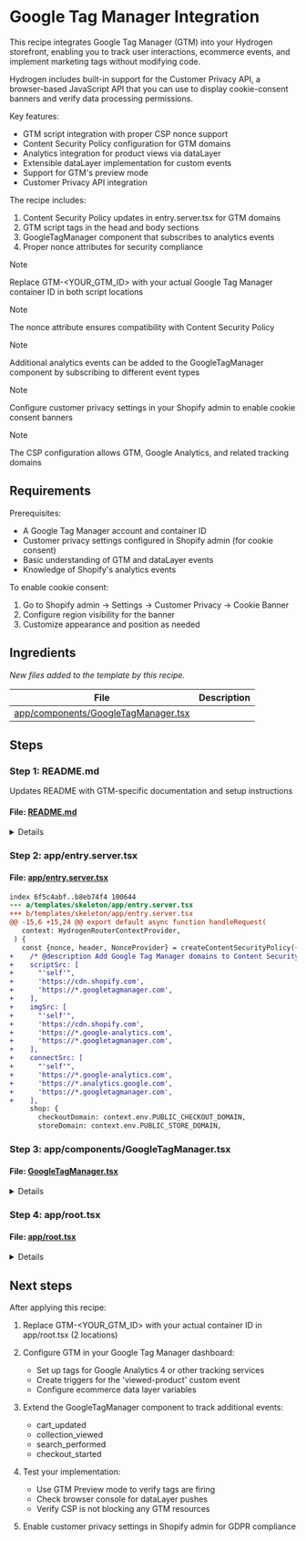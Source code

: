 # Google Tag Manager Integration

This recipe integrates Google Tag Manager (GTM) into your Hydrogen storefront, enabling you to track user interactions, ecommerce events, and implement marketing tags without modifying code.

Hydrogen includes built-in support for the Customer Privacy API, a browser-based JavaScript API that you can use to display cookie-consent banners and verify data processing permissions.

Key features:
- GTM script integration with proper CSP nonce support
- Content Security Policy configuration for GTM domains
- Analytics integration for product views via dataLayer
- Extensible dataLayer implementation for custom events
- Support for GTM's preview mode
- Customer Privacy API integration

The recipe includes:
1. Content Security Policy updates in entry.server.tsx for GTM domains
2. GTM script tags in the head and body sections
3. GoogleTagManager component that subscribes to analytics events
4. Proper nonce attributes for security compliance

> [!NOTE]
> Replace GTM-<YOUR_GTM_ID> with your actual Google Tag Manager container ID in both script locations

> [!NOTE]
> The nonce attribute ensures compatibility with Content Security Policy

> [!NOTE]
> Additional analytics events can be added to the GoogleTagManager component by subscribing to different event types

> [!NOTE]
> Configure customer privacy settings in your Shopify admin to enable cookie consent banners

> [!NOTE]
> The CSP configuration allows GTM, Google Analytics, and related tracking domains

## Requirements

Prerequisites:
- A Google Tag Manager account and container ID
- Customer privacy settings configured in Shopify admin (for cookie consent)
- Basic understanding of GTM and dataLayer events
- Knowledge of Shopify's analytics events

To enable cookie consent:
1. Go to Shopify admin → Settings → Customer Privacy → Cookie Banner
2. Configure region visibility for the banner
3. Customize appearance and position as needed

## Ingredients

_New files added to the template by this recipe._

| File | Description |
| --- | --- |
| [app/components/GoogleTagManager.tsx](https://github.com/Shopify/hydrogen/blob/25290311dd1d135ab90bca26fb496d2b92c8631a/cookbook/recipes/gtm/ingredients/templates/skeleton/app/components/GoogleTagManager.tsx) |  |

## Steps

### Step 1: README.md

Updates README with GTM-specific documentation and setup instructions

#### File: [README.md](https://github.com/Shopify/hydrogen/blob/25290311dd1d135ab90bca26fb496d2b92c8631a/templates/skeleton/README.md)

<details>

```diff
index c584e537..a31bfebf 100644
--- a/templates/skeleton/README.md
+++ b/templates/skeleton/README.md
@@ -1,6 +1,6 @@
-# Hydrogen template: Skeleton
+# Hydrogen template: Google Tag Manager (GTM)
 
-Hydrogen is Shopify’s stack for headless commerce. Hydrogen is designed to dovetail with [Remix](https://remix.run/), Shopify’s full stack web framework. This template contains a **minimal setup** of components, queries and tooling to get started with Hydrogen.
+This Hydrogen template demonstrates how to implement Google Tag Manager with analytics integration. Hydrogen supports both Shopify analytics and third-party services with built-in support for the [Customer Privacy API](https://shopify.dev/docs/api/customer-privacy).
 
 [Check out Hydrogen docs](https://shopify.dev/custom-storefronts/hydrogen)
 [Get familiar with Remix](https://remix.run/docs/en/v1)
@@ -16,18 +16,67 @@ Hydrogen is Shopify’s stack for headless commerce. Hydrogen is designed to dov
 - Prettier
 - GraphQL generator
 - TypeScript and JavaScript flavors
-- Minimal setup of components and routes
+- **Google Tag Manager integration**
+- **Analytics.Provider setup**
+- **Customer Privacy API support**
 
 ## Getting started
 
 **Requirements:**
 
 - Node.js version 18.0.0 or higher
+- Google Tag Manager account with container ID
 
 ```bash
 npm create @shopify/hydrogen@latest
 ```
 
+## Google Tag Manager Setup
+
+### 1. Enable Customer Privacy / Cookie Consent Banner
+
+In the Shopify admin, navigate to Settings → Customer Privacy → Cookie Banner:
+
+- Configure region visibility for the banner
+- Customize banner appearance and position (optional)
+- Set up cookie preferences
+
+### 2. Configuration Requirements
+
+- [Configure customer privacy settings](https://help.shopify.com/en/manual/privacy-and-security/privacy/customer-privacy-settings/privacy-settings) - Manage privacy settings to comply with data protection laws
+- [Add a cookie banner](https://help.shopify.com/en/manual/privacy-and-security/privacy/customer-privacy-settings/privacy-settings#add-a-cookie-banner) - Display consent notifications for data collection
+
+### 3. Update GTM Container ID
+
+Replace `GTM-<YOUR_GTM_ID>` with your actual Google Tag Manager container ID in:
+- `app/root.tsx` - Script tags in head and body sections
+
+### 4. Content Security Policy
+
+The template includes pre-configured CSP headers for GTM domains:
+- `*.googletagmanager.com`
+- `*.google-analytics.com`
+- `*.analytics.google.com`
+
+## Key Files
+
+| File | Description |
+|------|-------------|
+| `app/components/GoogleTagManager.tsx` | Subscribes to analytics events and pushes to GTM dataLayer |
+| `app/root.tsx` | Contains GTM script tags and Analytics.Provider setup |
+| `app/entry.server.tsx` | Configured CSP headers for GTM domains |
+
+## Analytics Events
+
+The GTM component listens to Hydrogen analytics events and pushes them to the dataLayer:
+
+```tsx
+// Example: Product viewed event
+subscribe('product_viewed', () => {
+  window.dataLayer.push({event: 'viewed-product'});
+});
+```
+
 ## Building for production
 
 ```bash
@@ -42,4 +91,4 @@ npm run dev
 
 ## Setup for using Customer Account API (`/account` section)
 
-Follow step 1 and 2 of <https://shopify.dev/docs/custom-storefronts/building-with-the-customer-account-api/hydrogen#step-1-set-up-a-public-domain-for-local-development>
+Follow step 1 and 2 of <https://shopify.dev/docs/custom-storefronts/building-with-the-customer-account-api/hydrogen#step-1-set-up-a-public-domain-for-local-development>
\ No newline at end of file
```

</details>

### Step 2: app/entry.server.tsx



#### File: [app/entry.server.tsx](https://github.com/Shopify/hydrogen/blob/25290311dd1d135ab90bca26fb496d2b92c8631a/templates/skeleton/app/entry.server.tsx)

```diff
index 6f5c4abf..b8eb74f4 100644
--- a/templates/skeleton/app/entry.server.tsx
+++ b/templates/skeleton/app/entry.server.tsx
@@ -15,6 +15,24 @@ export default async function handleRequest(
   context: HydrogenRouterContextProvider,
 ) {
   const {nonce, header, NonceProvider} = createContentSecurityPolicy({
+    /* @description Add Google Tag Manager domains to Content Security Policy */
+    scriptSrc: [
+      "'self'",
+      'https://cdn.shopify.com',
+      'https://*.googletagmanager.com',
+    ],
+    imgSrc: [
+      "'self'",
+      'https://cdn.shopify.com',
+      'https://*.google-analytics.com',
+      'https://*.googletagmanager.com',
+    ],
+    connectSrc: [
+      "'self'",
+      'https://*.google-analytics.com',
+      'https://*.analytics.google.com',
+      'https://*.googletagmanager.com',
+    ],
     shop: {
       checkoutDomain: context.env.PUBLIC_CHECKOUT_DOMAIN,
       storeDomain: context.env.PUBLIC_STORE_DOMAIN,
```

### Step 3: app/components/GoogleTagManager.tsx



#### File: [GoogleTagManager.tsx](https://github.com/Shopify/hydrogen/blob/25290311dd1d135ab90bca26fb496d2b92c8631a/cookbook/recipes/gtm/ingredients/templates/skeleton/app/components/GoogleTagManager.tsx)

<details>

```tsx
import {useAnalytics} from '@shopify/hydrogen';
import {useEffect} from 'react';

declare global {
  interface Window {
    dataLayer: any[];
  }
}

export function GoogleTagManager() {
  const {subscribe, register} = useAnalytics();
  const {ready} = register('Google Tag Manager');

  useEffect(() => {
    subscribe('product_viewed', () => {
      // Triggering a custom event in GTM when a product is viewed
      window.dataLayer.push({'event': 'viewed-product'});
    });

    ready();
  }, [ready, subscribe]);

  return null;
}
```

</details>

### Step 4: app/root.tsx



#### File: [app/root.tsx](https://github.com/Shopify/hydrogen/blob/25290311dd1d135ab90bca26fb496d2b92c8631a/templates/skeleton/app/root.tsx)

<details>

```diff
index df87425c..aa25c6d7 100644
--- a/templates/skeleton/app/root.tsx
+++ b/templates/skeleton/app/root.tsx
@@ -1,4 +1,4 @@
-import {Analytics, getShopAnalytics, useNonce} from '@shopify/hydrogen';
+import {Analytics, getShopAnalytics, useNonce, Script} from '@shopify/hydrogen';
 import {
   Outlet,
   useRouteError,
@@ -16,6 +16,7 @@ import {FOOTER_QUERY, HEADER_QUERY} from '~/lib/fragments';
 import resetStyles from '~/styles/reset.css?url';
 import appStyles from '~/styles/app.css?url';
 import {PageLayout} from './components/PageLayout';
+import {GoogleTagManager} from '~/components/GoogleTagManager';
 
 export type RootLoader = typeof loader;
 
@@ -153,8 +154,32 @@ export function Layout({children}: {children?: React.ReactNode}) {
         <link rel="stylesheet" href={appStyles}></link>
         <Meta />
         <Links />
+        {/* @description Add Google Tag Manager script to head */}
+        <Script
+          nonce={nonce}
+          dangerouslySetInnerHTML={{
+            __html: `(function(w,d,s,l,i){w[l]=w[l]||[];w[l].push({'gtm.start':
+            new Date().getTime(),event:'gtm.js'});var f=d.getElementsByTagName(s)[0],
+            j=d.createElement(s),dl=l!='dataLayer'?'&l='+l:'';j.async=true;j.src=
+            'https://www.googletagmanager.com/gtm.js?id='+i+dl;f.parentNode.insertBefore(j,f);
+            })(window,document,'script','dataLayer','GTM-<YOUR_GTM_ID>');`,
+          }}
+        ></Script>
       </head>
       <body>
+        {/* @description Add Google Tag Manager noscript iframe for users without JavaScript */}
+        <noscript>
+          <iframe
+            title="Google Tag Manager"
+            src="https://www.googletagmanager.com/ns.html?id=GTM-<YOUR_GTM_ID>"
+            height="0"
+            width="0"
+            style={{
+              display: 'none',
+              visibility: 'hidden',
+            }}
+          ></iframe>
+        </noscript>
         {children}
         <ScrollRestoration nonce={nonce} />
         <Scripts nonce={nonce} />
@@ -179,6 +204,8 @@ export default function App() {
       <PageLayout {...data}>
         <Outlet />
       </PageLayout>
+      {/* @description Initialize Google Tag Manager analytics integration */}
+      <GoogleTagManager />
     </Analytics.Provider>
   );
 }
```

</details>

## Next steps

After applying this recipe:

1. Replace GTM-<YOUR_GTM_ID> with your actual container ID in app/root.tsx (2 locations)

2. Configure GTM in your Google Tag Manager dashboard:
   - Set up tags for Google Analytics 4 or other tracking services
   - Create triggers for the 'viewed-product' custom event
   - Configure ecommerce data layer variables

3. Extend the GoogleTagManager component to track additional events:
   - cart_updated
   - collection_viewed
   - search_performed
   - checkout_started

4. Test your implementation:
   - Use GTM Preview mode to verify tags are firing
   - Check browser console for dataLayer pushes
   - Verify CSP is not blocking any GTM resources

5. Enable customer privacy settings in Shopify admin for GDPR compliance